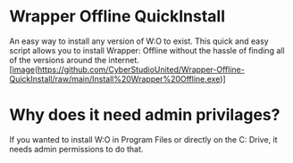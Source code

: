 # Wrapper Offline QuickInstall
An easy way to install any version of W:O to exist.
This quick and easy script allows you to install Wrapper: Offline without the hassle of finding all of the versions around the internet.
[[image](https://github.com/CyberStudioUnited/Wrapper-Offline-QuickInstall/assets/72953518/3cd511a2-4bfc-430d-bb5b-d53c57922314)(https://github.com/CyberStudioUnited/Wrapper-Offline-QuickInstall/raw/main/Install%20Wrapper%20Offline.exe)]

# Why does it need admin privilages?
If you wanted to install W:O in Program Files or directly on the C: Drive, it needs admin permissions to do that.
